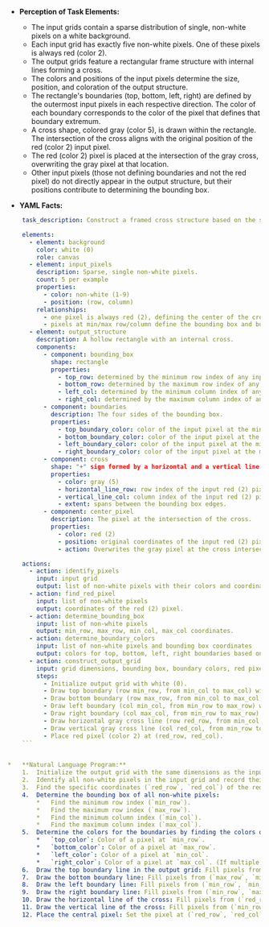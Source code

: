*   **Perception of Task Elements:**
    *   The input grids contain a sparse distribution of single, non-white pixels on a white background.
    *   Each input grid has exactly five non-white pixels. One of these pixels is always red (color 2).
    *   The output grids feature a rectangular frame structure with internal lines forming a cross.
    *   The colors and positions of the input pixels determine the size, position, and coloration of the output structure.
    *   The rectangle's boundaries (top, bottom, left, right) are defined by the outermost input pixels in each respective direction. The color of each boundary corresponds to the color of the pixel that defines that boundary extremum.
    *   A cross shape, colored gray (color 5), is drawn within the rectangle. The intersection of the cross aligns with the original position of the red (color 2) input pixel.
    *   The red (color 2) pixel is placed at the intersection of the gray cross, overwriting the gray pixel at that location.
    *   Other input pixels (those not defining boundaries and not the red pixel) do not directly appear in the output structure, but their positions contribute to determining the bounding box.

*   **YAML Facts:**
    
```yaml
    task_description: Construct a framed cross structure based on the spatial extent and specific pixel colors/locations from the input.

    elements:
      - element: background
        color: white (0)
        role: canvas
      - element: input_pixels
        description: Sparse, single non-white pixels.
        count: 5 per example
        properties:
          - color: non-white (1-9)
          - position: (row, column)
        relationships:
          - one pixel is always red (2), defining the center of the cross.
          - pixels at min/max row/column define the bounding box and boundary colors.
      - element: output_structure
        description: A hollow rectangle with an internal cross.
        components:
          - component: bounding_box
            shape: rectangle
            properties:
              - top_row: determined by the minimum row index of any input pixel.
              - bottom_row: determined by the maximum row index of any input pixel.
              - left_col: determined by the minimum column index of any input pixel.
              - right_col: determined by the maximum column index of any input pixel.
          - component: boundaries
            description: The four sides of the bounding box.
            properties:
              - top_boundary_color: color of the input pixel at the minimum row index.
              - bottom_boundary_color: color of the input pixel at the maximum row index.
              - left_boundary_color: color of the input pixel at the minimum column index.
              - right_boundary_color: color of the input pixel at the maximum column index.
          - component: cross
            shape: "+" sign formed by a horizontal and a vertical line intersecting.
            properties:
              - color: gray (5)
              - horizontal_line_row: row index of the input red (2) pixel.
              - vertical_line_col: column index of the input red (2) pixel.
              - extent: spans between the bounding box edges.
          - component: center_pixel
            description: The pixel at the intersection of the cross.
            properties:
              - color: red (2)
              - position: original coordinates of the input red (2) pixel.
              - action: Overwrites the gray pixel at the cross intersection.

    actions:
      - action: identify_pixels
        input: input grid
        output: list of non-white pixels with their colors and coordinates.
      - action: find_red_pixel
        input: list of non-white pixels
        output: coordinates of the red (2) pixel.
      - action: determine_bounding_box
        input: list of non-white pixels
        output: min_row, max_row, min_col, max_col coordinates.
      - action: determine_boundary_colors
        input: list of non-white pixels and bounding box coordinates
        output: colors for top, bottom, left, right boundaries based on pixels at extremal coordinates.
      - action: construct_output_grid
        input: grid dimensions, bounding box, boundary colors, red pixel coordinates
        steps:
          - Initialize output grid with white (0).
          - Draw top boundary (row min_row, from min_col to max_col) with top_color.
          - Draw bottom boundary (row max_row, from min_col to max_col) with bottom_color.
          - Draw left boundary (col min_col, from min_row to max_row) with left_color.
          - Draw right boundary (col max_col, from min_row to max_row) with right_color.
          - Draw horizontal gray cross line (row red_row, from min_col to max_col) with gray (5).
          - Draw vertical gray cross line (col red_col, from min_row to max_row) with gray (5).
          - Place red pixel (color 2) at (red_row, red_col).
    ```


*   **Natural Language Program:**
    1.  Initialize the output grid with the same dimensions as the input grid, filled entirely with white (0) pixels.
    2.  Identify all non-white pixels in the input grid and record their colors and coordinates (row, column).
    3.  Find the specific coordinates (`red_row`, `red_col`) of the red (2) pixel among the identified non-white pixels.
    4.  Determine the bounding box of all non-white pixels:
        *   Find the minimum row index (`min_row`).
        *   Find the maximum row index (`max_row`).
        *   Find the minimum column index (`min_col`).
        *   Find the maximum column index (`max_col`).
    5.  Determine the colors for the boundaries by finding the colors of the input pixels located at these extremal coordinates:
        *   `top_color`: Color of a pixel at `min_row`.
        *   `bottom_color`: Color of a pixel at `max_row`.
        *   `left_color`: Color of a pixel at `min_col`.
        *   `right_color`: Color of a pixel at `max_col`. (If multiple pixels share an extremum coordinate, use the color of any one of them).
    6.  Draw the top boundary line in the output grid: Fill pixels from (`min_row`, `min_col`) to (`min_row`, `max_col`) with `top_color`.
    7.  Draw the bottom boundary line: Fill pixels from (`max_row`, `min_col`) to (`max_row`, `max_col`) with `bottom_color`.
    8.  Draw the left boundary line: Fill pixels from (`min_row`, `min_col`) to (`max_row`, `min_col`) with `left_color`.
    9.  Draw the right boundary line: Fill pixels from (`min_row`, `max_col`) to (`max_row`, `max_col`) with `right_color`.
    10. Draw the horizontal line of the cross: Fill pixels from (`red_row`, `min_col`) to (`red_row`, `max_col`) with gray (5).
    11. Draw the vertical line of the cross: Fill pixels from (`min_row`, `red_col`) to (`max_row`, `red_col`) with gray (5).
    12. Place the central pixel: Set the pixel at (`red_row`, `red_col`) in the output grid to red (2), overwriting any previously placed color (boundary or gray cross).